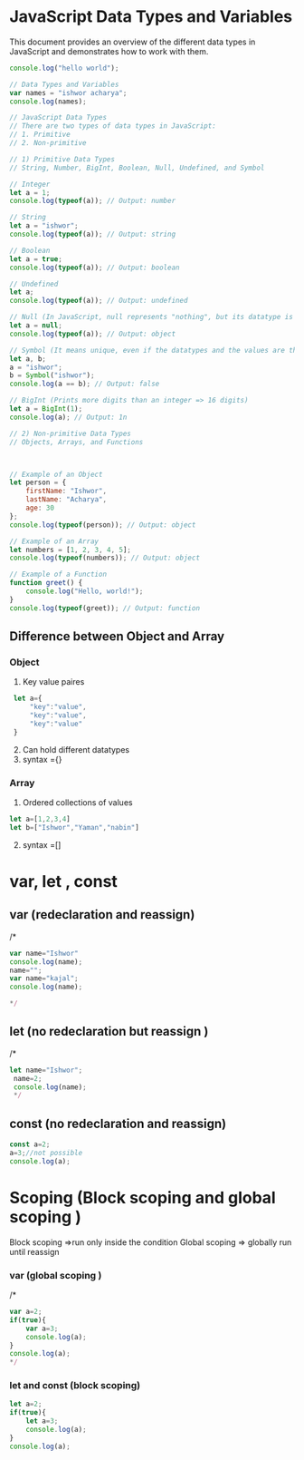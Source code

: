 # JavaScript Data Types and Variables

This document provides an overview of the different data types in JavaScript and demonstrates how to work with them.

```javascript
console.log("hello world");

// Data Types and Variables
var names = "ishwor acharya";
console.log(names);

// JavaScript Data Types
// There are two types of data types in JavaScript: 
// 1. Primitive 
// 2. Non-primitive

// 1) Primitive Data Types
// String, Number, BigInt, Boolean, Null, Undefined, and Symbol

// Integer
let a = 1;
console.log(typeof(a)); // Output: number

// String
let a = "ishwor";
console.log(typeof(a)); // Output: string

// Boolean
let a = true;
console.log(typeof(a)); // Output: boolean

// Undefined
let a;
console.log(typeof(a)); // Output: undefined

// Null (In JavaScript, null represents "nothing", but its datatype is an object)
let a = null;
console.log(typeof(a)); // Output: object

// Symbol (It means unique, even if the datatypes and the values are the same, if used symbol it differs from each other)
let a, b;
a = "ishwor";
b = Symbol("ishwor");
console.log(a == b); // Output: false

// BigInt (Prints more digits than an integer => 16 digits)
let a = BigInt(1);
console.log(a); // Output: 1n

// 2) Non-primitive Data Types
// Objects, Arrays, and Functions



// Example of an Object
let person = {
    firstName: "Ishwor",
    lastName: "Acharya",
    age: 30
};
console.log(typeof(person)); // Output: object

// Example of an Array
let numbers = [1, 2, 3, 4, 5];
console.log(typeof(numbers)); // Output: object

// Example of a Function
function greet() {
    console.log("Hello, world!");
}
console.log(typeof(greet)); // Output: function


```
## Difference between Object and Array
### Object 
  1. Key value paires
   ```javascript
    let a={
        "key":"value",
        "key":"value",
        "key":"value"
    }
   ```
   2. Can hold different datatypes
   3. syntax ={}
### Array
  
1. Ordered collections of values
 ```javascript
 let a=[1,2,3,4]
 let b=["Ishwor","Yaman","nabin"]
 ```
2. syntax =[]



# var, let , const
## var (redeclaration and reassign)
/*
```javascript
var name="Ishwor"
console.log(name);
name="";
var name="kajal";
console.log(name);

*/
```
## let (no redeclaration but reassign )
/*
``` javascript
let name="Ishwor";
 name=2;
 console.log(name);
 */
```

## const (no redeclaration and reassign)

```javascript
const a=2;
a=3;//not possible
console.log(a);
```

# Scoping (Block scoping and global scoping )
Block scoping =>run only inside the condition 
Global scoping => globally run until reassign 

### var (global scoping )
/*
``` javascript
var a=2;
if(true){
    var a=3;
    console.log(a);
}
console.log(a);
*/
```
### let and const (block scoping)
``` javascript
let a=2;
if(true){
    let a=3;
    console.log(a);
}
console.log(a);

